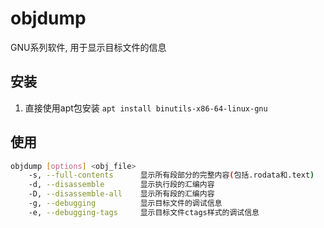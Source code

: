 # objdump

GNU系列软件, 用于显示目标文件的信息

## 安装

1. 直接使用apt包安装 `apt install binutils-x86-64-linux-gnu`

## 使用

```sh
objdump [options] <obj_file>
    -s, --full-contents      显示所有段部分的完整内容(包括.rodata和.text)
    -d, --disassemble        显示执行段的汇编内容
    -D, --disassemble-all    显示所有段的汇编内容
    -g, --debugging          显示目标文件的调试信息
    -e, --debugging-tags     显示目标文件ctags样式的调试信息
```